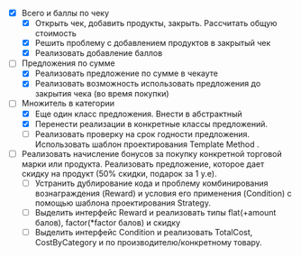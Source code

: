 - [x] Всего и баллы по чеку
    - [x] Открыть чек, добавить продукты, закрыть. Рассчитать общую стоимость
    - [x] Решить проблему с добавлением продуктов в закрытый чек
    - [x] Реализовать добавление баллов 
- [ ] Предложения по сумме
    - [x] Реализовать предложение по сумме в чекауте
    - [x] Реализовать возможность использовать предложения до закрытия чека (во время покупки) 
- [ ] Множитель в категории
    - [x] Еще один класс предложения. Внести в абстрактный
    - [x] Перенести реализации в конкретные классы предложений.
    - [ ] Реализовать проверку на срок годности предложения. Использовать шаблон проектирования Template Method . 
- [ ] Реализовать начисление бонусов за покупку конкретной торговой марки или продукта. Реализовать предложение, которое дает скидку на продукт (50% скидки, подарок за 1 у.е). 
    - [ ] Устранить дублирование кода и проблему комбинирования вознаграждения (Reward) и условия его применения (Condition) с помощью шаблона проектирования Strategy.
    - [ ] Выделить интерфейс Reward и реализовать типы flat(+amount балов), factor(*factor балов) и скидку
    - [ ] Выделить интерфейс Condition и реализовать TotalCost, CostByCategory и по производителю/конкретному товару. 
